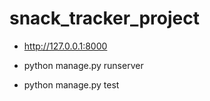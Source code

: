 # snack_tracker_project

- <http://127.0.0.1:8000>

- python manage.py runserver

- python manage.py test
